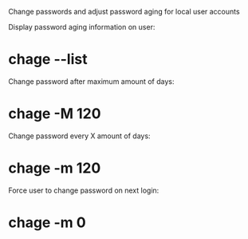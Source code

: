 Change passwords and adjust password aging for local user accounts

Display password aging information on user:
# chage --list <username>

Change password after maximum amount of days:
# chage -M 120 <username>

Change password every X amount of days:
# chage -m 120 <username>

Force user to change password on next login:

# chage -m 0 <username>